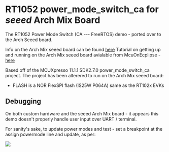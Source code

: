 # RT1052 power_mode_switch_ca for _seeed_ Arch Mix Board
The RT1052 Power Mode Switch (CA --- FreeRTOS) demo - ported over to the Arch Seeed board. 

Info on the Arch Mix seeed board can be found [here](https://wiki.seeedstudio.com/Arch_Mix/)
Tutorial on getting up and running on the Arch Mix seeed board avialable from McuOnEcplipse - [here](https://mcuoneclipse.com/2019/07/25/seeed-studio-arch-mix-nxp-i-mx-rt1052-board/)

Based off of the MCUXpresso 11.1.1 SDK2.7.0 power_mode_switch_ca project. 
The project has been alterered to run on the Arch Mix seeed board:
- FLASH is a NOR FlexSPI flash (IS25W P064A) same as the RT102x EVKs



## Debugging

On both custom hardware and the seeed Arch Mix board - it appears this demo doesn't properly handle user input over UART / terminal. 

For sanity's sake, to update power modes and test - set a breakpoint at the assign powermode line and update, as per:

![](https://user-images.githubusercontent.com/6960865/85893682-52909680-b7c1-11ea-89cc-70081235a3e1.png)
